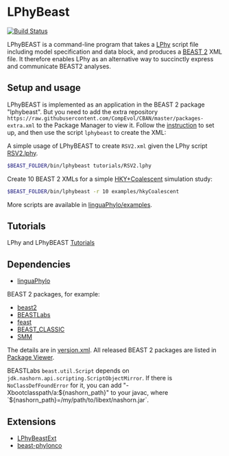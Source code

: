 # LPhyBeast

[![Build Status](https://github.com/LinguaPhylo/LPhyBeast/workflows/Lphy%20BEAST%20tests/badge.svg)](https://github.com/LinguaPhylo/LPhyBeast/actions?query=workflow%3A%22Lphy+BEAST+tests%22)


LPhyBEAST is a command-line program that takes a
[LPhy](http://linguaphylo.github.io/) script file including
model specification and data block, 
and produces a [BEAST 2](http://beast2.org/) XML file. 
It therefore enables LPhy as an alternative way to succinctly
express and communicate BEAST2 analyses.

## Setup and usage

LPhyBEAST is implemented as an application in the BEAST 2 package "lphybeast". 
But you need to add the extra repository
`https://raw.githubusercontent.com/CompEvol/CBAN/master/packages-extra.xml`
to the Package Manager to view it.
Follow the [instruction](https://linguaphylo.github.io/setup/) to set up,
and then use the script `lphybeast` to create the XML:

A simple usage of LPhyBEAST to create `RSV2.xml` given 
the LPhy script [RSV2.lphy](https://github.com/LinguaPhylo/linguaPhylo/blob/master/tutorials/RSV2.lphy).

```bash
$BEAST_FOLDER/bin/lphybeast tutorials/RSV2.lphy
```

Create 10 BEAST 2 XMLs for a simple 
[HKY+Coalescent](https://github.com/LinguaPhylo/linguaPhylo/blob/master/examples/hkyCoalescent.lphy) 
simulation study:


```bash
$BEAST_FOLDER/bin/lphybeast -r 10 examples/hkyCoalescent
```

More scripts are available in 
[linguaPhylo/examples](https://github.com/LinguaPhylo/linguaPhylo/tree/master/examples).

## Tutorials

LPhy and LPhyBEAST [Tutorials](https://linguaphylo.github.io/tutorials/)


## Dependencies

- [linguaPhylo](https://github.com/LinguaPhylo/linguaPhylo)

BEAST 2 packages, for example:

- [beast2](http://www.github.com/CompEvol/beast2)
- [BEASTLabs](https://github.com/BEAST2-Dev/BEASTLabs/)
- [feast](https://github.com/BEAST2-Dev/BEASTLabs/)
- [BEAST_CLASSIC](https://github.com/BEAST2-Dev/beast-classic/)
- [SMM](https://github.com/BEAST2-Dev/substmodels/)

The details are in [version.xml](./version.xml). All released BEAST 2 packages are listed in
[Package Viewer](https://compevol.github.io/CBAN/).

BEASTLabs `beast.util.Script` depends on `jdk.nashorn.api.scripting.ScriptObjectMirror`.
If there is `NoClassDefFoundError` for it, you can add "-Xbootclasspath/a:${nashorn_path}" to your javac, 
where `${nashorn_path}=/my/path/to/libext/nashorn.jar`.

## Extensions

- [LPhyBeastExt](https://github.com/LinguaPhylo/LPhyBeastExt)
- [beast-phylonco](https://github.com/bioDS/beast-phylonco)
